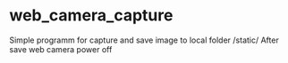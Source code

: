# web_camera_capture
Simple programm for capture and save image to local folder
/static/
After save web camera power off
